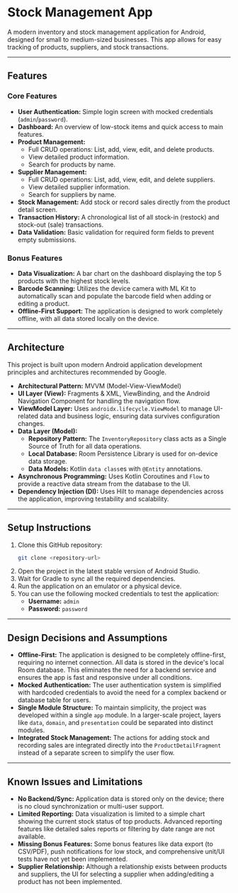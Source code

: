 # Stock Management App

A modern inventory and stock management application for Android, designed for small to medium-sized businesses. This app allows for easy tracking of products, suppliers, and stock transactions.

---

## Features

### Core Features

- **User Authentication:** Simple login screen with mocked credentials (`admin`/`password`).
- **Dashboard:** An overview of low-stock items and quick access to main features.
- **Product Management:**
  - Full CRUD operations: List, add, view, edit, and delete products.
  - View detailed product information.
  - Search for products by name.
- **Supplier Management:**
  - Full CRUD operations: List, add, view, edit, and delete suppliers.
  - View detailed supplier information.
  - Search for suppliers by name.
- **Stock Management:** Add stock or record sales directly from the product detail screen.
- **Transaction History:** A chronological list of all stock-in (restock) and stock-out (sale) transactions.
- **Data Validation:** Basic validation for required form fields to prevent empty submissions.

### Bonus Features

- **Data Visualization:** A bar chart on the dashboard displaying the top 5 products with the highest stock levels.
- **Barcode Scanning:** Utilizes the device camera with ML Kit to automatically scan and populate the barcode field when adding or editing a product.
- **Offline-First Support:** The application is designed to work completely offline, with all data stored locally on the device.

---

## Architecture

This project is built upon modern Android application development principles and architectures recommended by Google.

- **Architectural Pattern:** MVVM (Model-View-ViewModel)
- **UI Layer (View):** Fragments & XML, ViewBinding, and the Android Navigation Component for handling the navigation flow.
- **ViewModel Layer:** Uses `androidx.lifecycle.ViewModel` to manage UI-related data and business logic, ensuring data survives configuration changes.
- **Data Layer (Model):**
  - **Repository Pattern:** The `InventoryRepository` class acts as a Single Source of Truth for all data operations.
  - **Local Database:** Room Persistence Library is used for on-device data storage.
  - **Data Models:** Kotlin `data class`es with `@Entity` annotations.
- **Asynchronous Programming:** Uses Kotlin Coroutines and `Flow` to provide a reactive data stream from the database to the UI.
- **Dependency Injection (DI):** Uses Hilt to manage dependencies across the application, improving testability and scalability.

---

## Setup Instructions

1.  Clone this GitHub repository:
    ```bash
    git clone <repository-url>
    ```
2.  Open the project in the latest stable version of Android Studio.
3.  Wait for Gradle to sync all the required dependencies.
4.  Run the application on an emulator or a physical device.
5.  You can use the following mocked credentials to test the application:
    - **Username:** `admin`
    - **Password:** `password`

---

## Design Decisions and Assumptions

- **Offline-First:** The application is designed to be completely offline-first, requiring no internet connection. All data is stored in the device's local Room database. This eliminates the need for a backend service and ensures the app is fast and responsive under all conditions.
- **Mocked Authentication:** The user authentication system is simplified with hardcoded credentials to avoid the need for a complex backend or database table for users.
- **Single Module Structure:** To maintain simplicity, the project was developed within a single `app` module. In a larger-scale project, layers like `data`, `domain`, and `presentation` could be separated into distinct modules.
- **Integrated Stock Management:** The actions for adding stock and recording sales are integrated directly into the `ProductDetailFragment` instead of a separate screen to simplify the user flow.

---

## Known Issues and Limitations

- **No Backend/Sync:** Application data is stored only on the device; there is no cloud synchronization or multi-user support.
- **Limited Reporting:** Data visualization is limited to a simple chart showing the current stock status of top products. Advanced reporting features like detailed sales reports or filtering by date range are not available.
- **Missing Bonus Features:** Some bonus features like data export (to CSV/PDF), push notifications for low stock, and comprehensive unit/UI tests have not yet been implemented.
- **Supplier Relationship:** Although a relationship exists between products and suppliers, the UI for selecting a supplier when adding/editing a product has not been implemented.
